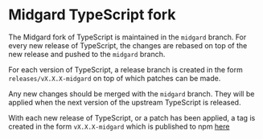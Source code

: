 # Midgard TypeScript fork

The Midgard fork of TypeScript is maintained in the `midgard` branch.
For every new release of TypeScript, the changes are rebased on top of the
new release and pushed to the `midgard` branch.

For each version of TypeScript, a release branch is created in the form `releases/vX.X.X-midgard`
on top of which patches can be made.

Any new changes should be merged with the `midgard` branch.
They will be applied when the next version of the upstream TypeScript is released.

With each new release of TypeScript, or a patch has been applied,
a tag is created in the form `vX.X.X-midgard` which is published
to npm [here](https://www.npmjs.com/package/@msfast/typescript-platform-resolution)
